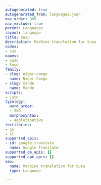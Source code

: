 ```yaml
---
autogenerated: true
autogenerated_from: languages.json
nav_order: 999
nav_exclude: true
parent: Languages
layout: language
title: Susu
description: Machine translation for Susu
codes:
- sus
names:
- Susu
- Soso
family:
- slug: niger-congo
  name: Niger-Congo
- slug: mande
  name: Mande
scripts:
- Latn
typology:
  word_order:
  - SVO
  morphosyntax:
  - agglutinative
territories:
- gn
- sl
supported_apis:
- id: google-translate
  name: Google Translate
supported_qe_apis: []
supported_ape_apis: []
seo:
  name: Machine translation for Susu
  type: Language

---
```


